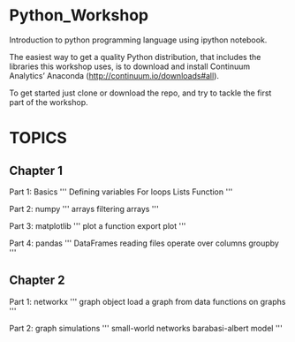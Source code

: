 # Python_Workshop

Introduction to python programming language using ipython notebook.

The easiest way to get a quality Python distribution, that includes the libraries this workshop uses, is to download and install Continuum Analytics’ Anaconda (http://continuum.io/downloads#all).

To get started just clone or download the repo, and try to tackle the first part of the workshop.

TOPICS
======

Chapter 1
---------

Part 1: Basics
'''
Defining variables
For loops
Lists
Function
'''

Part 2: numpy
'''
arrays
filtering arrays
'''

Part 3: matplotlib
'''
plot a function
export plot
'''

Part 4: pandas
'''
DataFrames
reading files
operate over columns
groupby
'''

Chapter 2
---------

Part 1: networkx
'''
graph object
load a graph from data
functions on graphs
'''

Part 2: graph simulations
'''
small-world networks
barabasi-albert model
'''